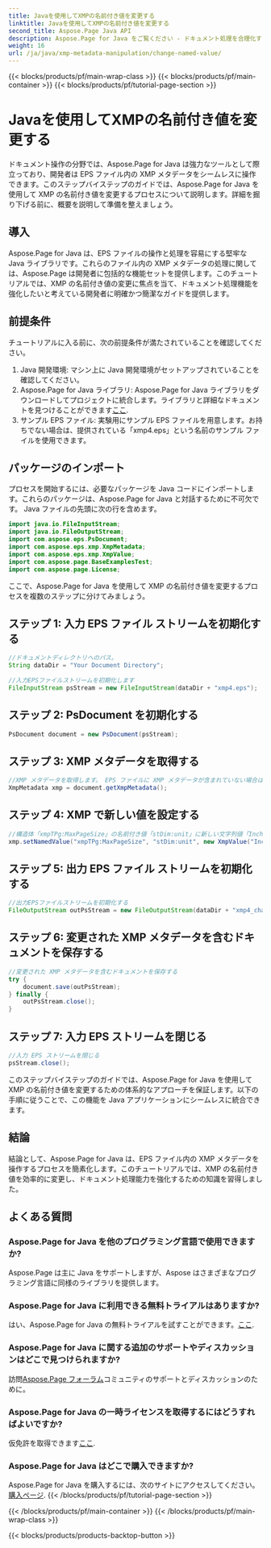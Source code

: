 ```yaml
---
title: Javaを使用してXMPの名前付き値を変更する
linktitle: Javaを使用してXMPの名前付き値を変更する
second_title: Aspose.Page Java API
description: Aspose.Page for Java をご覧ください - ドキュメント処理を合理化するためのステップバイステップ ガイドを使用して、EPS ファイル内の XMP メタデータを簡単に変更します。
weight: 16
url: /ja/java/xmp-metadata-manipulation/change-named-value/
---
```


{{< blocks/products/pf/main-wrap-class >}}
{{< blocks/products/pf/main-container >}}
{{< blocks/products/pf/tutorial-page-section >}}

# Javaを使用してXMPの名前付き値を変更する

ドキュメント操作の分野では、Aspose.Page for Java は強力なツールとして際立っており、開発者は EPS ファイル内の XMP メタデータをシームレスに操作できます。このステップバイステップのガイドでは、Aspose.Page for Java を使用して XMP の名前付き値を変更するプロセスについて説明します。詳細を掘り下げる前に、概要を説明して準備を整えましょう。
## 導入
Aspose.Page for Java は、EPS ファイルの操作と処理を容易にする堅牢な Java ライブラリです。これらのファイル内の XMP メタデータの処理に関しては、Aspose.Page は開発者に包括的な機能セットを提供します。このチュートリアルでは、XMP の名前付き値の変更に焦点を当て、ドキュメント処理機能を強化したいと考えている開発者に明確かつ簡潔なガイドを提供します。
## 前提条件
チュートリアルに入る前に、次の前提条件が満たされていることを確認してください。
1. Java 開発環境: マシン上に Java 開発環境がセットアップされていることを確認してください。
2.  Aspose.Page for Java ライブラリ: Aspose.Page for Java ライブラリをダウンロードしてプロジェクトに統合します。ライブラリと詳細なドキュメントを見つけることができます[ここ](https://reference.aspose.com/page/java/).
3. サンプル EPS ファイル: 実験用にサンプル EPS ファイルを用意します。お持ちでない場合は、提供されている「xmp4.eps」という名前のサンプル ファイルを使用できます。
## パッケージのインポート
プロセスを開始するには、必要なパッケージを Java コードにインポートします。これらのパッケージは、Aspose.Page for Java と対話するために不可欠です。 Java ファイルの先頭に次の行を含めます。
```java
import java.io.FileInputStream;
import java.io.FileOutputStream;
import com.aspose.eps.PsDocument;
import com.aspose.eps.xmp.XmpMetadata;
import com.aspose.eps.xmp.XmpValue;
import com.aspose.page.BaseExamplesTest;
import com.aspose.page.License;
```
ここで、Aspose.Page for Java を使用して XMP の名前付き値を変更するプロセスを複数のステップに分けてみましょう。
## ステップ 1: 入力 EPS ファイル ストリームを初期化する
```java
//ドキュメントディレクトリへのパス。
String dataDir = "Your Document Directory";
        
//入力EPSファイルストリームを初期化します
FileInputStream psStream = new FileInputStream(dataDir + "xmp4.eps");
```
## ステップ 2: PsDocument を初期化する
```java
PsDocument document = new PsDocument(psStream);
```
## ステップ 3: XMP メタデータを取得する
```java
//XMP メタデータを取得します。 EPS ファイルに XMP メタデータが含まれていない場合は、PS メタデータ コメント (%%Creator、%%CreateDate、%%Title など) からの値が埋め込まれた新しいファイルを取得します。
XmpMetadata xmp = document.getXmpMetadata();
```
## ステップ 4: XMP で新しい値を設定する
```java
//構造体「xmpTPg:MaxPageSize」の名前付き値「stDim:unit」に新しい文字列値「Inches」を設定します。
xmp.setNamedValue("xmpTPg:MaxPageSize", "stDim:unit", new XmpValue("Inches"));
```
## ステップ 5: 出力 EPS ファイル ストリームを初期化する
```java
//出力EPSファイルストリームを初期化する
FileOutputStream outPsStream = new FileOutputStream(dataDir + "xmp4_changed.eps");
```
## ステップ 6: 変更された XMP メタデータを含むドキュメントを保存する
```java
//変更された XMP メタデータを含むドキュメントを保存する
try {			
    document.save(outPsStream);
} finally {
    outPsStream.close();
}
```
## ステップ 7: 入力 EPS ストリームを閉じる
```java
//入力 EPS ストリームを閉じる
psStream.close();
```
このステップバイステップのガイドでは、Aspose.Page for Java を使用して XMP の名前付き値を変更するための体系的なアプローチを保証します。以下の手順に従うことで、この機能を Java アプリケーションにシームレスに統合できます。
## 結論
結論として、Aspose.Page for Java は、EPS ファイル内の XMP メタデータを操作するプロセスを簡素化します。このチュートリアルでは、XMP の名前付き値を効率的に変更し、ドキュメント処理能力を強化するための知識を習得しました。
## よくある質問
### Aspose.Page for Java を他のプログラミング言語で使用できますか?
Aspose.Page は主に Java をサポートしますが、Aspose はさまざまなプログラミング言語に同様のライブラリを提供します。
### Aspose.Page for Java に利用できる無料トライアルはありますか?
はい、Aspose.Page for Java の無料トライアルを試すことができます。[ここ](https://releases.aspose.com/).
### Aspose.Page for Java に関する追加のサポートやディスカッションはどこで見つけられますか?
訪問[Aspose.Page フォーラム](https://forum.aspose.com/c/page/39)コミュニティのサポートとディスカッションのために。
### Aspose.Page for Java の一時ライセンスを取得するにはどうすればよいですか?
仮免許を取得できます[ここ](https://purchase.aspose.com/temporary-license/).
### Aspose.Page for Java はどこで購入できますか?
 Aspose.Page for Java を購入するには、次のサイトにアクセスしてください。[購入ページ](https://purchase.aspose.com/buy).
{{< /blocks/products/pf/tutorial-page-section >}}

{{< /blocks/products/pf/main-container >}}
{{< /blocks/products/pf/main-wrap-class >}}

{{< blocks/products/products-backtop-button >}}

